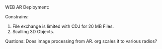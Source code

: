 WEB AR Deployment:

Constrains:
1. File exchange is limited with CDJ for 20 MB Files.
2. Scalling 3D Objects.


Qustions:
Does  image processing from AR. org scales it to various radios?



